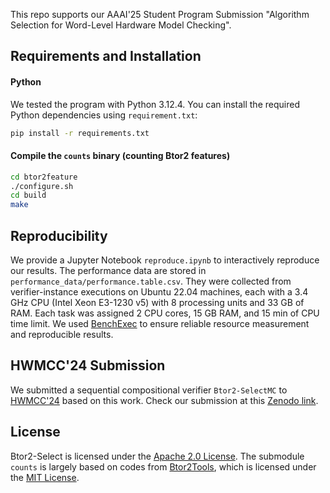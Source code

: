 This repo supports our AAAI'25 Student Program Submission "Algorithm Selection for Word-Level Hardware Model Checking".

## Requirements and Installation

#### Python
We tested the program with Python 3.12.4. You can install the required Python dependencies using `requirement.txt`:
```bash
pip install -r requirements.txt
```

#### Compile the `counts` binary (counting Btor2 features)
```bash
cd btor2feature
./configure.sh
cd build
make
```

## Reproducibility
We provide a Jupyter Notebook `reproduce.ipynb` to interactively reproduce our results. The performance data are stored in `performance_data/performance.table.csv`. They were collected from verifier-instance executions on Ubuntu 22.04 machines, each with a 3.4 GHz CPU (Intel Xeon E3-1230 v5) with 8 processing units and 33 GB of RAM. Each task was assigned 2 CPU cores, 15 GB RAM, and 15 min of CPU time limit. We used [BenchExec](https://github.com/sosy-lab/benchexec) to ensure reliable resource measurement and reproducible results.  

## HWMCC'24 Submission
We submitted a sequential compositional verifier `Btor2-SelectMC` to [HWMCC'24](https://hwmcc.github.io/2024/) based on this work. Check our submission at this [Zenodo link](https://zenodo.org/records/13627812).

## License
Btor2-Select is licensed under the [Apache 2.0 License](https://www.apache.org/licenses/LICENSE-2.0). The submodule `counts` is largely based on codes from [Btor2Tools](https://github.com/Boolector/btor2tools), which is licensed under the [MIT License](btor2kwcount/LICENSE.txt).